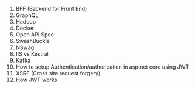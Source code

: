 1. BFF (Backend for Front End)
2. GraphQL
3. Hadoop
4. Docker
5. Open API Spec
6. SwashBuckle
7. NSwag
8. IIS vs Kestral
9. Kafka
10. How to setup Authentication/authorization in asp.net core using JWT
11. XSRF (Cross site request forgery)
12. How JWT works

